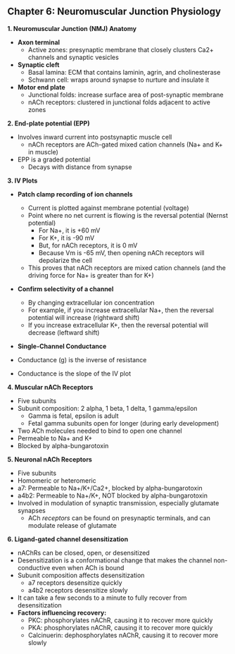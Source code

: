 ## Chapter 6: Neuromuscular Junction Physiology

**1. Neuromuscular Junction (NMJ) Anatomy**
- **Axon terminal**
    - Active zones: presynaptic membrane that closely clusters Ca2+ channels and synaptic vesicles
- **Synaptic cleft**
    - Basal lamina: ECM that contains laminin, agrin, and cholinesterase
    - Schwann cell: wraps around synapse to nurture and insulate it
- **Motor end plate**
    - Junctional folds: increase surface area of post-synaptic membrane
    - nACh receptors: clustered in junctional folds adjacent to active zones

**2. End-plate potential (EPP)**
- Involves inward current into postsynaptic muscle cell
    - nACh receptors are ACh-gated mixed cation channels (Na+ and K+ in muscle)
- EPP is a graded potential
    - Decays with distance from synapse

**3. IV Plots**
- **Patch clamp recording of ion channels**
    - Current is plotted against membrane potential (voltage)
    - Point where no net current is flowing is the reversal potential (Nernst potential)
        - For Na+, it is +60 mV
        - For K+, it is -90 mV
        - But, for nACh receptors, it is 0 mV
        - Because Vm is -65 mV, then opening nACh receptors will depolarize the cell
    - This proves that nACh receptors are mixed cation channels (and the driving force for Na+ is greater than for K+)
- **Confirm selectivity of a channel**
    - By changing extracellular ion concentration
    - For example, if you increase extracellular Na+, then the reversal potential will increase (rightward shift)
    - If you increase extracellular K+, then the reversal potential will decrease (leftward shift)

- **Single-Channel Conductance**
- Conductance (g) is the inverse of resistance
- Conductance is the slope of the IV plot

**4. Muscular nACh Receptors**
- Five subunits
- Subunit composition: 2 alpha, 1 beta, 1 delta, 1 gamma/epsilon
    - Gamma is fetal, epsilon is adult
    - Fetal gamma subunits open for longer (during early development)
- Two ACh molecules needed to bind to open one channel
- Permeable to Na+ and K+
- Blocked by alpha-bungarotoxin

**5. Neuronal nACh Receptors**
- Five subunits
- Homomeric or heteromeric
- a7: Permeable to Na+/K+/Ca2+, blocked by alpha-bungarotoxin
- a4b2: Permeable to Na+/K+, NOT blocked by alpha-bungarotoxin
- Involved in modulation of synaptic transmission, especially glutamate synapses
    - ACh _receptors_ can be found on presynaptic terminals, and can modulate release of glutamate

**6. Ligand-gated channel desensitization**
- nAChRs can be closed, open, or desensitized
- Desensitization is a conformational change that makes the channel non-conductive even when ACh is bound
- Subunit composition affects desensitization
    - a7 receptors desensitize quickly
    - a4b2 receptors desensitize slowly
- It can take a few seconds to a minute to fully recover from desensitization
- **Factors influencing recovery:**
    - PKC: phosphorylates nAChR, causing it to recover more quickly
    - PKA: phosphorylates nAChR, causing it to recover more quickly
    - Calcinuerin: dephosphorylates nAChR, causing it to recover more slowly


